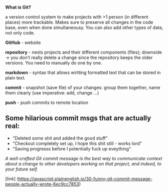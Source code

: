 **What is Git?**

a version control system to make projects with >1 person (in different places) more trackable. Makes sure to preserve all changes in the code base, even when done simultaneousy. You can also add other types of data, not only code.

**GitHub** - website

**repository** - nests projects and their different components (files); downside → you don’t really delete a change since the repository keeps the older versions. You need to manually do one by one.

**markdown** - syntax that allows wirtting formatted text that can be stored in plain text.

**commit** - snapshot (save file) of your changes: group them together, name them clearly (use imperative: add, change …)

**push** - push commits to remote location

## Some hilarious commit msgs that are actually real:

- "Deleted some shit and added the good stuff"
- "Checkout completely set up, I hope this shit still - works lord"
- "Saving progresss before I potentially fuck up eveything"

_A well-crafted Git commit message is the best way to communicate context about a change to other developers working on that project, and indeed, to your future self._

[link] (https://javascript.plainenglish.io/30-funny-git-commit-message-people-actually-wrote-6ec9cc7853)
